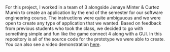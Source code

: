   For this project, I worked in a team of 3 alongside Jenaye Minter & Curtez Murvin to create an application by the end of the semester for our software engineering course. The instructions were quite ambiguuous and we were open to create any type of application that we wanted. Based on feedback from previous students who took the class, we decided to go with something simple and fun like the game connect 4 along with a GUI. In this repository is all of the source code for the prototype we were able to create. You can also see a video demonstration [here](https://youtu.be/vlvO1N86kFg).
